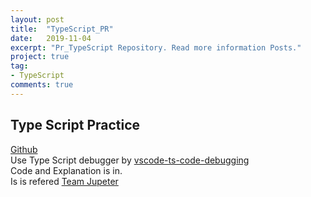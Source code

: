 ```yaml
---
layout: post
title:  "TypeScript_PR"
date:   2019-11-04
excerpt: "Pr_TypeScript Repository. Read more information Posts."
project: true
tag:
- TypeScript
comments: true
---
```

## Type Script Practice
<a href="https://github.com/Artyrie/PR_TypeScript">Github</a><br>
Use Type Script debugger by <a href="https://github.com/Enterprise-JS/vscode-ts-node-debugging">vscode-ts-code-debugging</a><br>
Code and Explanation is in.<br>
Is is refered <a href="https://www.youtube.com/playlist?list=PLlSZlNj22M7QxeiQkge94penoAixMJMMF">Team Jupeter</a><br>
